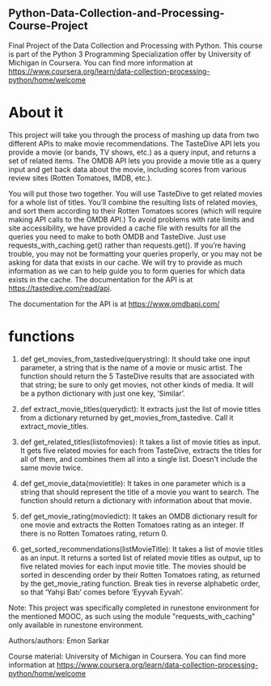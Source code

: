 ## Python-Data-Collection-and-Processing-Course-Project
Final Project of the Data Collection and Processing with Python. This course is part of the Python 3 Programming Specialization offer by University of Michigan in Coursera. You can find more information at https://www.coursera.org/learn/data-collection-processing-python/home/welcome
# About it
This project will take you through the process of mashing up data from two different APIs to make movie recommendations. The TasteDive API lets you provide a movie (or bands, TV shows, etc.) as a query input, and returns a set of related items. The OMDB API lets you provide a movie title as a query input and get back data about the movie, including scores from various review sites (Rotten Tomatoes, IMDB, etc.).

You will put those two together. You will use TasteDive to get related movies for a whole list of titles. You’ll combine the resulting lists of related movies, and sort them according to their Rotten Tomatoes scores (which will require making API calls to the OMDB API.)
To avoid problems with rate limits and site accessibility, we have provided a cache file with results for all the queries you need to make to both OMDB and TasteDive. Just use requests_with_caching.get() rather than requests.get(). If you’re having trouble, you may not be formatting your queries properly, or you may not be asking for data that exists in our cache. We will try to provide as much information as we can to help guide you to form queries for which data exists in the cache.
The documentation for the API is at https://tastedive.com/read/api.

The documentation for the API is at https://www.omdbapi.com/

# functions
1. def get_movies_from_tastedive(querystring):
It should take one input parameter, a string that is the name of a movie or music artist. The function should return the 5 TasteDive results that are associated with that string; be sure to only get movies, not other kinds of media. It will be a python dictionary with just one key, ‘Similar’.

2. def extract_movie_titles(querydict):
It extracts just the list of movie titles from a dictionary returned by get_movies_from_tastedive. Call it extract_movie_titles.

3. def get_related_titles(listofmovies):
It takes a list of movie titles as input. It gets five related movies for each from TasteDive, extracts the titles for all of them, and combines them all into a single list. Doesn't include the same movie twice.

4. def get_movie_data(movietitle):
It takes in one parameter which is a string that should represent the title of a movie you want to search. The function should return a dictionary with information about that movie.

5. def get_movie_rating(moviedict):
It takes an OMDB dictionary result for one movie and extracts the Rotten Tomatoes rating as an integer. If there is no Rotten Tomatoes rating, return 0.

6. get_sorted_recommendations(listMovieTitle):
It takes a list of movie titles as an input. It returns a sorted list of related movie titles as output, up to five related movies for each input movie title. The movies should be sorted in descending order by their Rotten Tomatoes rating, as returned by the get_movie_rating function. Break ties in reverse alphabetic order, so that ‘Yahşi Batı’ comes before ‘Eyyvah Eyvah’.

Note: This project was specifically completed in runestone environment for the mentioned MOOC, as such using the module "requests_with_caching" only available in runestone environment. 

Authors/authors:
Emon Sarkar

Course material: University of Michigan in Coursera. You can find more information at https://www.coursera.org/learn/data-collection-processing-python/home/welcome
